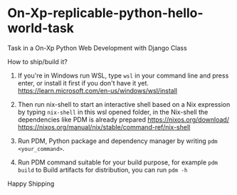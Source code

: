 # On-Xp-replicable-python-hello-world-task
Task in a On-Xp Python Web Development with Django Class

How to ship/build it?
1. If you're in Windows run WSL, type `wsl` in your command line and press enter, or install it first if you don't have it yet.
https://learn.microsoft.com/en-us/windows/wsl/install

2. Then run nix-shell to start an interactive shell based on a Nix expression by typing `nix-shell` in this wsl opened folder, in the Nix-shell the dependencies like PDM is already prepared
https://nixos.org/download/
https://nixos.org/manual/nix/stable/command-ref/nix-shell

3. Run PDM, Python package and dependency manager by writing `pdm <your_command>`.

4. Run PDM command suitable for your build purpose, for example `pdm build` to Build artifacts for distribution, you can run `pdm -h`

Happy Shipping